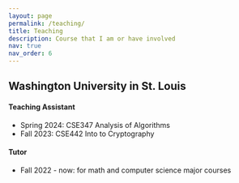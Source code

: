 ```yaml
---
layout: page
permalink: /teaching/
title: Teaching
description: Course that I am or have involved
nav: true
nav_order: 6
---
```


## Washington University in St. Louis

#### Teaching Assistant

- Spring 2024: CSE347 Analysis of Algorithms
- Fall 2023: CSE442 Into to Cryptography

#### Tutor

- Fall 2022 - now: for math and computer science major courses

